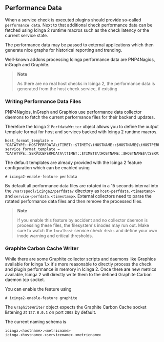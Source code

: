 ## <a id="performance-data"></a> Performance Data

When a service check is executed plugins should provide so-called
`performance data`. Next to that additional check performance data
can be fetched using Icinga 2 runtime macros such as the check latency
or the current service state.

The performance data may be passed to external applications which
then generate nice graphs for historical reporting and trending.

Well-known addons processing Icinga performance data are PNP4Nagios,
inGraph and Graphite.

> **Note**
>
> As there are no real host checks in Icinga 2, the performance data is
> generated from the host check service, if existing.

### <a id="writing-performance-data-files"></a> Writing Performance Data Files

PNP4Nagios, inGraph and Graphios use performance data collector daemons to fetch
the current performance files for their backend updates.

Therefore the Icinga 2 `PerfdataWriter` object allows you to define
the output template format for host and services backed with Icinga 2
runtime macros.

    host_format_template = "DATATYPE::HOSTPERFDATA\tTIMET::$TIMET$\tHOSTNAME::$HOSTNAME$\tHOSTPERFDATA::$HOSTPERFDATA$\tHOSTCHECKCOMMAND::$HOSTCHECKCOMMAND$\tHOSTSTATE::$HOSTSTATE$\tHOSTSTATETYPE::$HOSTSTATETYPE$"
    service_format_template = "DATATYPE::SERVICEPERFDATA\tTIMET::$TIMET$\tHOSTNAME::$HOSTNAME$\tSERVICEDESC::$SERVICEDESC$\tSERVICEPERFDATA::$SERVICEPERFDATA$\tSERVICECHECKCOMMAND::$SERVICECHECKCOMMAND$\tHOSTSTATE::$HOSTSTATE$\tHOSTSTATETYPE::$HOSTSTATETYPE$\tSERVICESTATE::$SERVICESTATE$\tSERVICESTATETYPE::$SERVICESTATETYPE$"

The default templates are already provided with the Icinga 2 feature configuration
which can be enabled using

    # icinga2-enable-feature perfdata

By default all performance data files are rotated in a 15 seconds interval into
the `/var/spool/icinga2/perfdata/` directory as `host-perfdata.<timestamp>` and
`service-perfdata.<timestamp>`.
External collectors need to parse the rotated performance data files and then
remove the processed files.

> **Note**
>
> If you enable this feature by accident and no collector daemon is processing
> these files, the filesystem's inodes may run out. Make sure to watch the
> `localhost` service check `disks` and define your own inode warning
> and critical thresholds.


### <a id="graphite-carbon-cache-writer"></a> Graphite Carbon Cache Writer

While there are some Graphite collector scripts and daemons like Graphios available for
Icinga 1.x it's more reasonable to directly process the check and plugin performance
in memory in Icinga 2. Once there are new metrics available, Icinga 2 will directly
write them to the defined Graphite Carbon daemon tcp socket.

You can enable the feature using

    # icinga2-enable-feature graphite

The `GraphiteWriter` object expects the Graphite Carbon Cache socket listening
at `127.0.0.1` on port `2003` by default.

The current naming schema is

    icinga.<hostname>.<metricname>
    icinga.<hostname>.<servicename>.<metricname>
